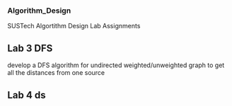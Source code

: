 ### Algorithm_Design
SUSTech Algortithm Design Lab Assignments

## Lab 3 DFS
develop a DFS algorithm for undirected weighted/unweighted graph to get all the distances from one source

## Lab 4 ds
